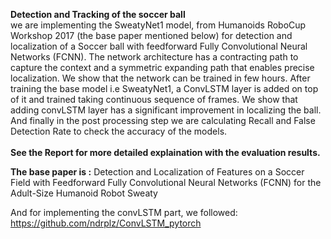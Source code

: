 **Detection and Tracking of the soccer ball** <br>
we are implementing the SweatyNet1 model,
from Humanoids RoboCup Workshop 2017 (the base paper mentioned below) for detection
and localization of a Soccer ball with feedforward Fully Convolutional
Neural Networks (FCNN). The network architecture has a
contracting path to capture the context and a symmetric expanding
path that enables precise localization. We show that the network can
be trained in few hours. After training the base model i.e SweatyNet1,
a ConvLSTM layer is added on top of it and trained taking continuous
sequence of frames. We show that adding convLSTM layer has a
significant improvement in localizing the ball. And finally in the post
processing step we are calculating Recall and False Detection Rate to
check the accuracy of the models.<br>
<br>
**See the Report for more detailed explaination with the evaluation results.**
<br>

**The base paper is :** Detection and Localization of Features on a Soccer
Field with Feedforward Fully Convolutional Neural
Networks (FCNN) for the Adult-Size Humanoid
Robot Sweaty

And for implementing the convLSTM part, we followed: https://github.com/ndrplz/ConvLSTM_pytorch
